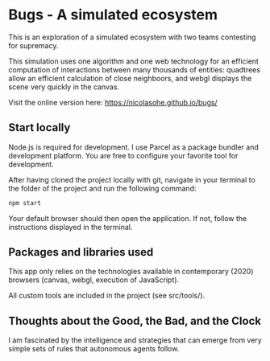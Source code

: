 # Bugs - A simulated ecosystem

This is an exploration of a simulated ecosystem with two teams contesting for supremacy.

This simulation uses one algorithm and one web technology for an efficient computation of interactions between many thousands of entities: quadtrees allow an efficient calculation of close neighboors, and webgl displays the scene very quickly in the canvas.

Visit the online version here: https://nicolasohe.github.io/bugs/

## Start locally

Node.js is required for development.
I use Parcel as a package bundler and development platform. You are free to configure your favorite tool for development.

After having cloned the project locally with git,
navigate in your terminal to the folder of the project and run the following command:

```sh
npm start
```

Your default browser should then open the application.
If not, follow the instructions displayed in the terminal.

## Packages and libraries used

This app only relies on the technologies available in contemporary (2020) browsers (canvas, webgl, execution of JavaScript).

All custom tools are included in the project (see src/tools/).

## Thoughts about the Good, the Bad, and the Clock

I am fascinated by the intelligence and strategies that can emerge from very simple sets of rules that autonomous agents follow.
